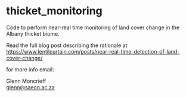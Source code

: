 # thicket_monitoring
Code to perform near-real time monitoring of land cover change in the Albany thicket biome. 
  
Read the full blog post describing the rationale at
https://www.lentilcurtain.com/posts/near-real-time-detection-of-land-cover-change/

for more info email:

Glenn Moncrieff  
<glenn@saeon.ac.za>
